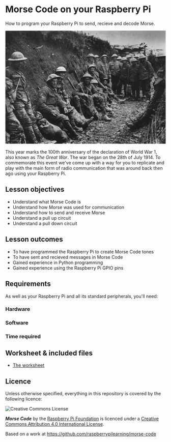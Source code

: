 # Morse Code on your Raspberry Pi

How to program your Raspberry Pi to send, recieve and decode Morse.

![](./images/cover.png)

This year marks the 100th anniversary of the declaration of World War 1, also known as *The Great War*.  The war began on the 28th of July 1914.  To commemorate this event we've come up with a way for you to replicate and play with the main form of radio communication that was around back then ago using your Raspberry Pi.

## Lesson objectives

- Understand what Morse Code is
- Understand how Morse was used for communication
- Understand how to send and receive Morse
- Understand a pull up circuit
- Understand a pull down circuit

## Lesson outcomes

- To have programmed the Raspberry Pi to create Morse Code tones
- To have sent and recieved messages in Morse Code
- Gained experience in Python programming
- Gained experience using the Raspberry Pi GPIO pins

## Requirements

As well as your Raspberry Pi and all its standard peripherals, you'll need:

### Hardware

### Software

### Time required

## Worksheet & included files

- [The worksheet](WORKSHEET.md)

## Licence

Unless otherwise specified, everything in this repository is covered by the following licence:

![Creative Commons License](http://i.creativecommons.org/l/by-sa/4.0/88x31.png)

***Morse Code*** by the [Raspberry Pi Foundation](http://raspberrypi.org) is licenced under a [Creative Commons Attribution 4.0 International License](http://creativecommons.org/licenses/by-sa/4.0/).

Based on a work at https://github.com/raspberrypilearning/morse-code
